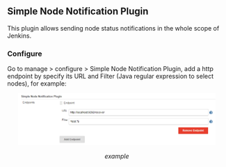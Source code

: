 ## Simple Node Notification Plugin

This plugin allows sending node status notifications in the whole scope of Jenkins.

### Configure

Go to manage > configure > Simple Node Notification Plugin, add a http endpoint by specify
its URL and Filter (Java regular expression to select nodes), for example:

<p align="center">
	<img src="images/configuration.png" alt="configuration.png"  width=90% height=90%>
	<p align="center">
		<em>example</em>
	</p>
</p>
